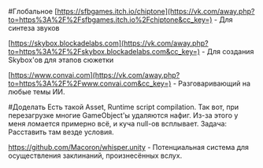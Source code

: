#Глобальное
[https://sfbgames.itch.io/chiptone](https://vk.com/away.php?to=https%3A%2F%2Fsfbgames.itch.io%2Fchiptone&cc_key=) - Для синтеза звуков

[https://skybox.blockadelabs.com](https://vk.com/away.php?to=https%3A%2F%2Fskybox.blockadelabs.com&cc_key=) - Для создания Skybox'ов для этапов сюжетки

[https://www.convai.com](https://vk.com/away.php?to=https%3A%2F%2Fwww.convai.com&cc_key=) - Разговаривающий на любые темы ИИ.

#Доделать Есть такой Asset, Runtime script compilation. Так вот, при перезагрузке многие GameObject'ы удаляются нафиг. Из-за этого у меня ломается примерно всё, и куча null-ов всплывает. Задача: Расставить там везде условия.

https://github.com/Macoron/whisper.unity - Потенциальная система для осуществления заклинаний, произнесённых вслух.